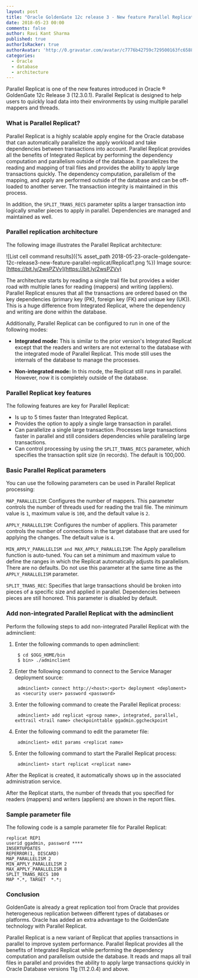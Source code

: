 ```yaml
---
layout: post
title: "Oracle GoldenGate 12c release 3 - New feature Parallel Replicat"
date: 2018-05-23 00:00
comments: false
author: Ravi Kant Sharma
published: true
authorIsRacker: true
authorAvatar: 'http://0.gravatar.com/avatar/c7776b42759c729500163fc6588221ac'
categories:
  - Oracle
  - database
  - architecture
---
```


Parallel Replicat is one of the new features introduced in Oracle &reg;
GoldenGate 12c Release 3 (12.3.0.1). Parallel Replicat is designed to help users
to quickly load data into their environments by using multiple parallel mappers
and threads.

<!-- more -->

### What is Parallel Replicat?

Parallel Replicat is a highly scalable apply engine for the Oracle database that
can automatically parallelize the apply workload and take dependencies between
transactions into account. Parallel Replicat provides all the benefits of
Integrated Replicat by performing the dependency computation and parallelism
outside of the database. It parallelizes the reading and mapping of trail files
and provides the ability to apply large transactions quickly. The dependency
computation, parallelism of the mapping, and apply are performed outside of the
database and can be off-loaded to another server. The transaction integrity is
maintained in this process.

In addition, the ``SPLIT_TRANS_RECS`` parameter splits a larger transaction
into logically smaller pieces to apply in parallel. Dependencies are managed and
maintained as well.


### Parallel replication architecture

The following image illustrates the Parallel Replicat architecture:

![List cell command results]({% asset_path 2018-05-23-oracle-goldengate-12c-release3-new-feature-parallel-replicat/Replicat1.png %})
Image source: [https://bit.ly/2wsPZVv](https://bit.ly/2wsPZVv)

The architecture starts by reading a single trail file but provides a wider road
with multiple lanes for reading (mappers) and writing (appliers). Parallel Replicat
ensures that all the transactions are ordered based on the key dependencies
(primary key (PK), foreign key (FK) and unique key (UK)). This is a huge
difference from Integrated Replicat, where the dependency and writing are
done within the database.

Additionally, Parallel Replicat can be configured to run in one of the
following modes:

- **Integrated mode:**  This is similar to the prior version's Integrated
Replicat except that the readers and writers are not external to the database
with the integrated mode of Parallel Replicat. This mode still uses the
internals of the database to manage the processes.

- **Non-integrated mode:** In this mode, the Replicat still runs in parallel.
However, now it is completely outside of the database.

### Parallel Replicat key features

The following features are key for Parallel Replicat:

- Is up to 5 times faster than Integrated Replicat.
- Provides the option to apply a single large transaction in parallel.
- Can parallelize a single large transaction. Processes large transactions
  faster in parallel and still considers dependencies while paralleling large
  transactions.
- Can control processing by using the ``SPLIT_TRANS_RECS`` parameter, which
  specifies the transaction split size (in records). The default is 100,000.

### Basic Parallel Replicat parameters

You can use the following parameters can be used in Parallel Replicat processing:

``MAP_PARALLELISM``: Configures the number of mappers. This parameter controls
the number of threads used for reading the trail file. The minimum value is
``1``, maximum value is ``100``, and the default value is ``2``.

``APPLY_PARALLELISM``: Configures the number of appliers. This parameter
controls the number of connections in the target database that are used for
applying the changes. The default value is ``4``.

``MIN_APPLY_PARALLELISM and MAX_APPLY_PARALLELISM``: The Apply parallelism
function is auto-tuned. You can set a minimum and maximum value to define the
ranges in which the Replicat automatically adjusts its parallelism. There are
no defaults. Do not use this parameter at the same time as the
``APPLY_PARALLELISM`` parameter.

``SPLIT_TRANS_REC``: Specifies that large transactions should be broken into
pieces of a specific size and applied in parallel. Dependencies between pieces
are still honored. This parameter is disabled by default.


### Add non-integrated Parallel Replicat with the adminclient

Perform the following steps to add non-integrated Parallel Replicat with the
adminclient:

1. Enter the following commands to open adminclient:

        $ cd $OGG_HOME/bin
        $ bin> ./adminclient

2. Enter the following command to connect to the Service Manager deployment source:

        adminclient> connect http://<host>:<port> deployment <deploment> as <security user> password <password>

3. Enter the following command to create the Parallel Replicat process:

        adminclient> add replicat <group name>, integrated, parallel, exttrail <trail name> checkpointtable ggadmin.ggcheckpoint

4. Enter the following command to edit the parameter file:

        adminclient> edit params <replicat name>

5. Enter the following command to start the Parallel Replicat process:

        adminclient> start replicat <replicat name>

After the Replicat is created, it automatically shows up in the associated
administration service.

After the Replicat starts, the number of threads that you specified for readers
(mappers) and writers (appliers) are shown in the report files.

### Sample parameter file

The following code is a sample parameter file for Parallel Replicat:

    replicat REP1
    userid ggadmin, password ****
    INSERTUPDATES
    REPERROR(1, DISCARD)
    MAP_PARALLELISM 2
    MIN_APPLY_PARALLELISM 2
    MAX_APPLY_PARALLELISM 8
    SPLIT_TRANS_RECS 100
    MAP *.*, TARGET  *.*;

### Conclusion

GoldenGate is already a great replication tool from Oracle that provides
heterogeneous replication between different types of databases or platforms.
Oracle has added  an extra advantage to the GoldenGate technology with Parallel
Replicat.

Parallel Replicat is a new variant of Replicat that applies transactions in
parallel to improve system performance. Parallel Replicat provides all the
benefits of Integrated Replicat while performing the dependency computation and
parallelism outside the database. It reads and maps all trail files in parallel
and provides the ability to apply large transactions quickly in Oracle Database
versions 11g (11.2.0.4) and above.

